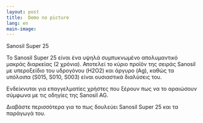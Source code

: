 ```yaml
---
layout: post
title:  Demo no picture
lang: en
main-image:
---
```


Sanosil Super 25

Το Sanosil Super 25 είναι ένα υψηλά συμπυκνωμένο απολυμαντικό μακράς διαρκείας (2 χρόνια). Αποτελεί το κύριο προϊόν της σειράς Sanosil με υπεροξείδιο του υδρογόνου (H2O2) και άργυρο (Ag), καθώς τα υπόλοιπα (S015, S010, S003) είναι ουσιαστικά διαλύσεις του.

Ενδείκνυται για επαγγελματίες χρήστες που ξέρουν πως να το αραιώσουν σύμφωνα με τις οδηγίες της Sanosil AG.

Διαβάστε περισσότερα για το πως δουλεύει Sanosil Super 25 και τα παράγωγά του.
